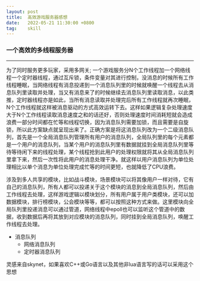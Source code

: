 ```yaml
---
layout: post
title:  高效游戏服务器感想
date:   2022-05-21 11:30:00 +0800
tag:    skill
---
```


### 一个高效的多线程服务器
---
为了同时服务更多玩家，采用多网关; 一个游戏服务分N个工作线程加一个网络线程一个定时器线程，通过互斥锁，条件变量对其进行控制，没消息的时候所有工作线程睡眠，当网络线程有消息投递到一个消息队列里的时候就唤醒一个线程去从消息队列里读取并处理，当又有消息来了的时候继续去消息队列里读取消息，以此类推，定时器线程亦是如此，当所有消息读取并处理完后所有工作线程就再次睡眠，N个工作线程就这样被消息驱动的方式高效运转下去。这样如果逻辑复杂处理速度大于N个工作线程读取消息速度之和的话还好，否则处理速度时间消耗短就会造成浪费一部分时间都在忙等和线程切换，因为消息队列需要加锁，而且需要是自旋锁，所以此方案缺点就呈现出来了。正确方案是将这消息队列改为一个二级消息队列，首先是一个全局消息队列管理所有用户的消息队列，全局队列里的每个元素都是一个用户的消息队列，当某个用户的消息队列里有数据就挂到全局消息队列里等待等待闲下来的线程处理，某个线程抢到此用户的处理权限就将其从全局消息队列里拿下来，然后一次性将此用户的消息处理干净。就这样以用户消息队列为单位处理相比以单个消息为单位处理完成忙等的时间更短，也就降低了CPU浪费。

涉及到多人共享的模块，比如战斗模块，场景模块可以将其像用户一样对待，它有自己的消息队列，所有人都可以投递关于这个模块的消息到全局消息队列，然后由工作线程去处理，这样游戏逻辑以模块划分，所有用户属于用户类模块，还可以加数据模块，排行榜模块，公会模块等等，都可以按照这种方式来做。这里模块向全局队列里投递消息可以通过管道，网络线程中epoll也可以监听这个管道中的数据，收到数据后再将其放到对应模块的消息队列，同时挂到全局消息队列，唤醒工作线程去处理。

- 消息队列
    - 网络消息队列
    - 定时器消息队列

灵感来自skynet，如果喜欢C++或Go语言以及其他非lua语言写的话可以采用这个思想

